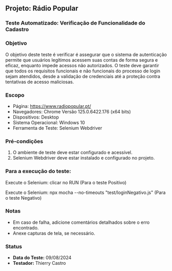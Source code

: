 ## Projeto: Rádio Popular

### Teste Automatizado: Verificação de Funcionalidade do Cadastro

### Objetivo
O objetivo deste teste é verificar é assegurar que o sistema de autenticação permite que usuários legítimos acessem suas contas de forma segura e eficaz, enquanto impede acessos não autorizados. O teste deve garantir que todos os requisitos funcionais e não funcionais do processo de login sejam atendidos, desde a validação de credenciais até a proteção contra tentativas de acesso maliciosas.

### Escopo
- Página: https://www.radiopopular.pt/
- Navegadores: Chrome Versão 125.0.6422.176 (x64 bits)
- Dispositivos: Desktop
- Sistema Operacional: Windows 10
- Ferramenta de Teste: Selenium Webdriver

### Pré-condições
1. O ambiente de teste deve estar configurado e acessível.
2. Selenium Webdriver deve estar instalado e configurado no projeto.

### Para a execução do teste:
Execute o Selenium: clicar no RUN (Para o teste Positivo)

Execute o Selenium: npx mocha --no-timeouts "test/loginNegativo.js" (Para o teste Negativo)

### Notas
- Em caso de falha, adicione comentários detalhados sobre o erro encontrado.
- Anexe capturas de tela, se necessário.

### Status
- **Data do Teste:** 09/08/2024
- **Testador:** Thierry Castro
